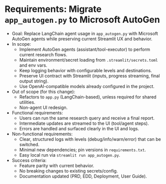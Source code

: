 # Requirements: Migrate `app_autogen.py` to Microsoft AutoGen

- Goal: Replace LangChain agent usage in `app_autogen.py` with Microsoft AutoGen agents while preserving current Streamlit UX and behavior.
- In scope:
  - Implement AutoGen agents (assistant/tool-executor) to perform current research flows.
  - Maintain environment/secret loading from `.streamlit/secrets.toml` and env vars.
  - Keep logging behavior with configurable levels and destinations.
  - Preserve UI contract with Streamlit (inputs, progress streaming, final output string).
  - Use OpenAI-compatible models already configured in the project.
- Out of scope (for this change):
  - Refactors to `app.py` (LangChain-based), unless required for shared utilities.
  - Non-agent UI redesign.
- Functional requirements:
  - Users can run the same research query and receive a final report.
  - Intermediate updates are streamed to the UI (tool/agent steps).
  - Errors are handled and surfaced clearly in the UI and logs.
- Non-functional requirements:
  - Clear, structured logs with levels (debug/info/warn/error) that can be switched.
  - Minimal new dependencies; pin versions in `requirements.txt`.
  - Easy local run via `streamlit run app_autogen.py`.
- Success criteria:
  - Feature parity with current behavior.
  - No breaking changes to existing secrets/config.
  - Documentation updated (PRD, EDD, Deployment, User Guide).
